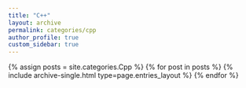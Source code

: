 ```yaml
---
title: "C++"
layout: archive
permalink: categories/cpp
author_profile: true
custom_sidebar: true
---
```



{% assign posts = site.categories.Cpp %}
{% for post in posts %} {% include archive-single.html type=page.entries_layout %} {% endfor %}